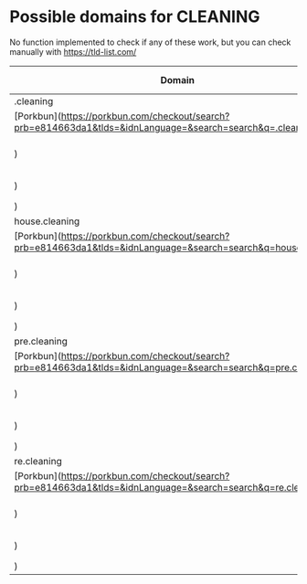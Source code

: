 # Possible domains for CLEANING

No function implemented to check if any of these work, but you can check manually with https://tld-list.com/

| Domain | Porkbun | NameCheap | Google Domains |
|---|---|---|---|
| .cleaning | [Porkbun](https://porkbun.com/checkout/search?prb=e814663da1&tlds=&idnLanguage=&search=search&q=.cleaning) | [Namecheap](https://www.namecheap.com/domains/registration/results/?domain=.cleaning) | [Google](https://domains.google.com/registrar/search?searchTerm=.cleaning) |
| house.cleaning | [Porkbun](https://porkbun.com/checkout/search?prb=e814663da1&tlds=&idnLanguage=&search=search&q=house.cleaning) | [Namecheap](https://www.namecheap.com/domains/registration/results/?domain=house.cleaning) | [Google](https://domains.google.com/registrar/search?searchTerm=house.cleaning) |
| pre.cleaning | [Porkbun](https://porkbun.com/checkout/search?prb=e814663da1&tlds=&idnLanguage=&search=search&q=pre.cleaning) | [Namecheap](https://www.namecheap.com/domains/registration/results/?domain=pre.cleaning) | [Google](https://domains.google.com/registrar/search?searchTerm=pre.cleaning) |
| re.cleaning | [Porkbun](https://porkbun.com/checkout/search?prb=e814663da1&tlds=&idnLanguage=&search=search&q=re.cleaning) | [Namecheap](https://www.namecheap.com/domains/registration/results/?domain=re.cleaning) | [Google](https://domains.google.com/registrar/search?searchTerm=re.cleaning) |
